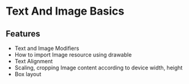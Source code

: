 
# Text And Image Basics

## Features

- Text and Image Modifiers
- How to import Image resource using drawable
- Text Alignment
- Scaling, cropping Image content according to device width, height
- Box layout 
